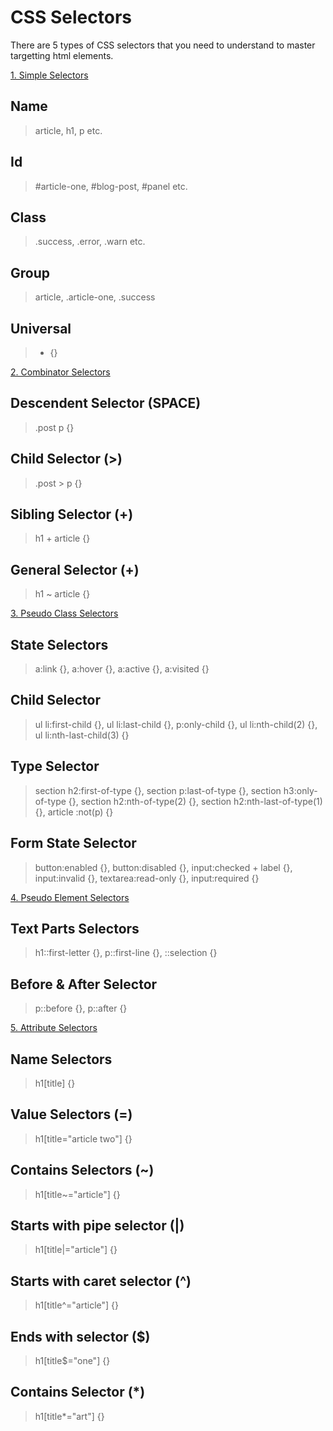 # CSS Selectors

There are 5 types of CSS selectors that you need to understand to master targetting html elements.

[1. Simple Selectors](https://github.com/codewithsandip/notes/blob/master/css/css-selectors/simple)

## Name
>article, h1, p etc.

## Id
>#article-one, #blog-post, #panel etc.

## Class
>.success, .error, .warn etc.

## Group
>article, .article-one, .success

## Universal
>* {}

[2. Combinator Selectors](https://github.com/codewithsandip/notes/tree/master/css/css-selectors/combinator)

## Descendent Selector (SPACE)
>.post p {}

## Child Selector (>)
>.post > p {}

## Sibling Selector (+)
>h1 + article {}

## General Selector (+)
>h1 ~ article {}

[3. Pseudo Class Selectors](https://github.com/codewithsandip/notes/tree/master/css/css-selectors/pseudo-class)

## State Selectors
>a:link {}, a:hover {}, a:active {}, a:visited {}

## Child Selector
>ul li:first-child {}, ul li:last-child {}, p:only-child {}, ul li:nth-child(2) {}, ul li:nth-last-child(3) {}

## Type Selector
>section h2:first-of-type {}, section p:last-of-type {}, section h3:only-of-type {}, section h2:nth-of-type(2) {}, section h2:nth-last-of-type(1) {}, article :not(p) {}

## Form State Selector
>button:enabled {}, button:disabled {}, input:checked + label {}, input:invalid {}, textarea:read-only {}, input:required {}

[4. Pseudo Element Selectors](https://github.com/codewithsandip/notes/tree/master/css/css-selectors/pseudo-element)

## Text Parts Selectors
>h1::first-letter {}, p::first-line {}, ::selection {}

## Before & After Selector
>p::before {}, p::after {}

[5. Attribute Selectors](https://github.com/codewithsandip/notes/tree/master/css/css-selectors/attribute)

## Name Selectors
>h1[title] {}

## Value Selectors (=)
>h1[title="article two"] {}

## Contains Selectors (~)
>h1[title~="article"] {}

## Starts with pipe selector (|)
>h1[title|="article"] {}

## Starts with caret selector (^)
>h1[title^="article"] {}

## Ends with selector ($)
>h1[title$="one"] {}

## Contains Selector (*)
>h1[title*="art"] {}